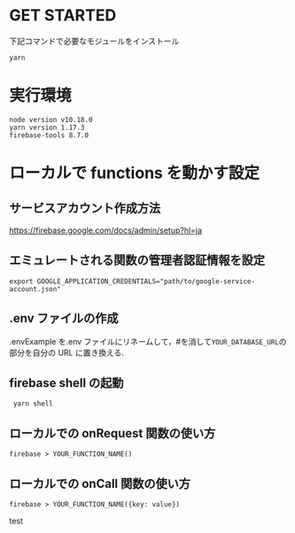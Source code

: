 # GET STARTED

下記コマンドで必要なモジュールをインストール

```
yarn
```

# 実行環境

```
node version v10.18.0
yarn version 1.17.3
firebase-tools 8.7.0
```

# ローカルで functions を動かす設定

## サービスアカウント作成方法

https://firebase.google.com/docs/admin/setup?hl=ja

## エミュレートされる関数の管理者認証情報を設定

```
export GOOGLE_APPLICATION_CREDENTIALS="path/to/google-service-account.json"
```

## .env ファイルの作成

.envExample を.env ファイルにリネームして，#を消して`YOUR_DATABASE_URL`の部分を自分の URL に置き換える.

## firebase shell の起動

```
 yarn shell
```

## ローカルでの onRequest 関数の使い方

```
firebase > YOUR_FUNCTION_NAME()
```

## ローカルでの onCall 関数の使い方

```
firebase > YOUR_FUNCTION_NAME({key: value})
```
test
